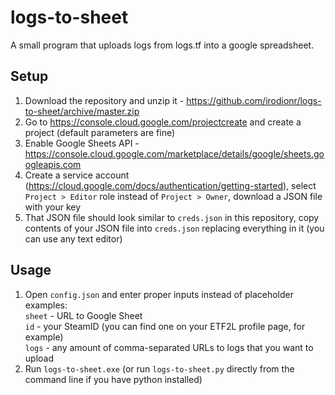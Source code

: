 # logs-to-sheet

A small program that uploads logs from logs.tf into a google spreadsheet.

## Setup

1. Download the repository and unzip it - https://github.com/irodionr/logs-to-sheet/archive/master.zip
2. Go to https://console.cloud.google.com/projectcreate and create a project (default parameters are fine)
3. Enable Google Sheets API - https://console.cloud.google.com/marketplace/details/google/sheets.googleapis.com
4. Create a service account (https://cloud.google.com/docs/authentication/getting-started), select `Project > Editor` role instead of `Project > Owner`, download a JSON file with your key
5. That JSON file should look similar to `creds.json` in this repository, copy contents of your JSON file into `creds.json` replacing everything in it (you can use any text editor)

## Usage

1. Open `config.json` and enter proper inputs instead of placeholder examples:  
  `sheet` - URL to Google Sheet  
  `id` - your SteamID (you can find one on your ETF2L profile page, for example)  
  `logs` - any amount of comma-separated URLs to logs that you want to upload
2. Run `logs-to-sheet.exe` (or run `logs-to-sheet.py` directly from the command line if you have python installed)
